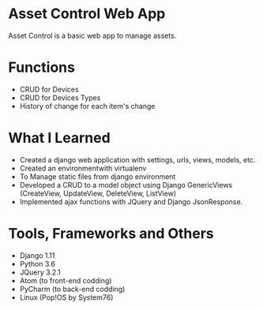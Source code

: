 # Asset Control Web App
Asset Control is a basic web app to manage assets.

# Functions
  - CRUD for Devices
  - CRUD for Devices Types
  - History of change for each item's change
 
# What I Learned
  - Created a django web application with settings, urls, views, models, etc.
  - Created an environmentwith virtualenv
  - To Manage static files from django environment
  - Developed a CRUD to a model object using Django GenericViews (CreateView, UpdateView, DeleteView, ListView)
  - Implemented ajax functions with JQuery and Django JsonResponse.
  
# Tools, Frameworks and Others
  - Django 1.11
  - Python 3.6
  - JQuery 3.2.1
  - Atom (to front-end codding)
  - PyCharm (to back-end codding)
  - Linux (Pop!OS by System76)


